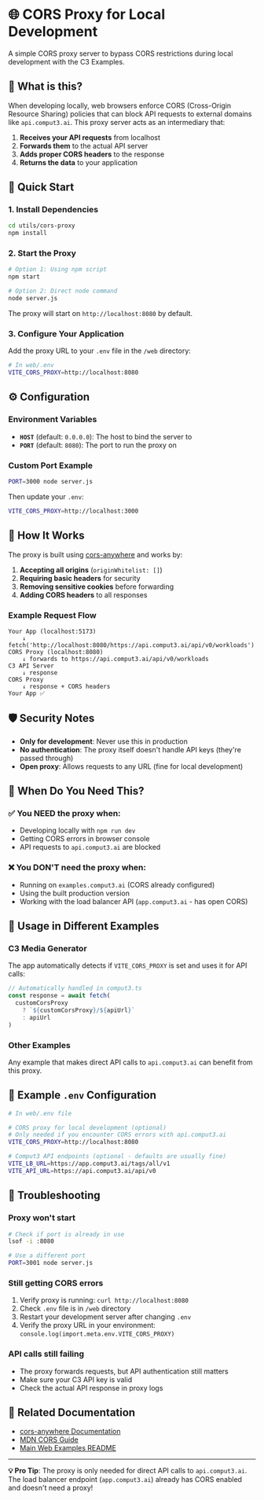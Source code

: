 # 🌐 CORS Proxy for Local Development

A simple CORS proxy server to bypass CORS restrictions during local development with the C3 Examples.

## 🎯 What is this?

When developing locally, web browsers enforce CORS (Cross-Origin Resource Sharing) policies that can block API requests to external domains like `api.comput3.ai`. This proxy server acts as an intermediary that:

1. **Receives your API requests** from localhost
2. **Forwards them** to the actual API server
3. **Adds proper CORS headers** to the response
4. **Returns the data** to your application

## 🚀 Quick Start

### 1. Install Dependencies
```bash
cd utils/cors-proxy
npm install
```

### 2. Start the Proxy
```bash
# Option 1: Using npm script
npm start

# Option 2: Direct node command
node server.js
```

The proxy will start on `http://localhost:8080` by default.

### 3. Configure Your Application
Add the proxy URL to your `.env` file in the `/web` directory:

```bash
# In web/.env
VITE_CORS_PROXY=http://localhost:8080
```

## ⚙️ Configuration

### Environment Variables

- **`HOST`** (default: `0.0.0.0`): The host to bind the server to
- **`PORT`** (default: `8080`): The port to run the proxy on

### Custom Port Example
```bash
PORT=3000 node server.js
```

Then update your `.env`:
```bash
VITE_CORS_PROXY=http://localhost:3000
```

## 🔧 How It Works

The proxy is built using [cors-anywhere](https://github.com/Rob--W/cors-anywhere) and works by:

1. **Accepting all origins** (`originWhitelist: []`)
2. **Requiring basic headers** for security
3. **Removing sensitive cookies** before forwarding
4. **Adding CORS headers** to all responses

### Example Request Flow
```
Your App (localhost:5173)
    ↓ fetch('http://localhost:8080/https://api.comput3.ai/api/v0/workloads')
CORS Proxy (localhost:8080)
    ↓ forwards to https://api.comput3.ai/api/v0/workloads
C3 API Server
    ↓ response
CORS Proxy
    ↓ response + CORS headers
Your App ✅
```

## 🛡️ Security Notes

- **Only for development**: Never use this in production
- **No authentication**: The proxy itself doesn't handle API keys (they're passed through)
- **Open proxy**: Allows requests to any URL (fine for local development)

## 🎯 When Do You Need This?

### ✅ You NEED the proxy when:
- Developing locally with `npm run dev`
- Getting CORS errors in browser console
- API requests to `api.comput3.ai` are blocked

### ❌ You DON'T need the proxy when:
- Running on `examples.comput3.ai` (CORS already configured)
- Using the built production version
- Working with the load balancer API (`app.comput3.ai` - has open CORS)

## 🚀 Usage in Different Examples

### C3 Media Generator
The app automatically detects if `VITE_CORS_PROXY` is set and uses it for API calls:

```javascript
// Automatically handled in comput3.ts
const response = await fetch(
  customCorsProxy 
    ? `${customCorsProxy}/${apiUrl}` 
    : apiUrl
)
```

### Other Examples
Any example that makes direct API calls to `api.comput3.ai` can benefit from this proxy.

## 📝 Example `.env` Configuration

```bash
# In web/.env file

# CORS proxy for local development (optional)
# Only needed if you encounter CORS errors with api.comput3.ai
VITE_CORS_PROXY=http://localhost:8080

# Comput3 API endpoints (optional - defaults are usually fine)
VITE_LB_URL=https://app.comput3.ai/tags/all/v1
VITE_API_URL=https://api.comput3.ai/api/v0
```

## 🐛 Troubleshooting

### Proxy won't start
```bash
# Check if port is already in use
lsof -i :8080

# Use a different port
PORT=3001 node server.js
```

### Still getting CORS errors
1. Verify proxy is running: `curl http://localhost:8080`
2. Check `.env` file is in `/web` directory
3. Restart your development server after changing `.env`
4. Verify the proxy URL in your environment: `console.log(import.meta.env.VITE_CORS_PROXY)`

### API calls still failing
- The proxy forwards requests, but API authentication still matters
- Make sure your C3 API key is valid
- Check the actual API response in proxy logs

## 📖 Related Documentation

- [cors-anywhere Documentation](https://github.com/Rob--W/cors-anywhere)
- [MDN CORS Guide](https://developer.mozilla.org/en-US/docs/Web/HTTP/CORS)
- [Main Web Examples README](../README.md)

---

**💡 Pro Tip**: The proxy is only needed for direct API calls to `api.comput3.ai`. The load balancer endpoint (`app.comput3.ai`) already has CORS enabled and doesn't need a proxy! 
